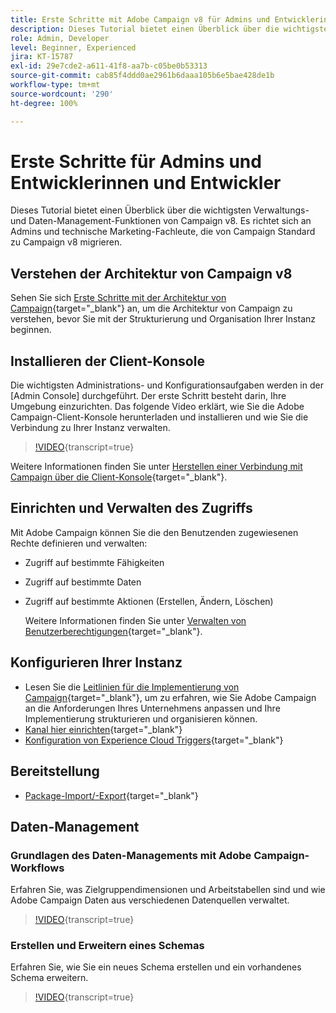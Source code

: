 ```yaml
---
title: Erste Schritte mit Adobe Campaign v8 für Admins und Entwicklerinnen und Entwickler.
description: Dieses Tutorial bietet einen Überblick über die wichtigsten Verwaltungs- und Daten-Management-Funktionen von Campaign v8. Es richtet sich an Admins und technische Marketing-Fachleute, die von Campaign Standard zu Campaign v8 migrieren.
role: Admin, Developer
level: Beginner, Experienced
jira: KT-15787
exl-id: 29e7cde2-a611-41f8-aa7b-c05be0b53313
source-git-commit: cab85f4ddd0ae2961b6daaa105b6e5bae428de1b
workflow-type: tm+mt
source-wordcount: '290'
ht-degree: 100%

---
```


# Erste Schritte für Admins und Entwicklerinnen und Entwickler

Dieses Tutorial bietet einen Überblick über die wichtigsten Verwaltungs- und Daten-Management-Funktionen von Campaign v8. Es richtet sich an Admins und technische Marketing-Fachleute, die von Campaign Standard zu Campaign v8 migrieren.

## Verstehen der Architektur von Campaign v8

Sehen Sie sich [Erste Schritte mit der Architektur von Campaign](https://experienceleague.adobe.com/de/docs/campaign/campaign-v8/config/architecture/architecture){target="_blank"} an, um die Architektur von Campaign zu verstehen, bevor Sie mit der Strukturierung und Organisation Ihrer Instanz beginnen.


## Installieren der Client-Konsole

Die wichtigsten Administrations- und Konfigurationsaufgaben werden in der [Admin Console] durchgeführt. Der erste Schritt besteht darin, Ihre Umgebung einzurichten. Das folgende Video erklärt, wie Sie die Adobe Campaign-Client-Konsole herunterladen und installieren und wie Sie die Verbindung zu Ihrer Instanz verwalten.

>[!VIDEO](https://video.tv.adobe.com/v/335375?quality=12&learn=on){transcript=true}

Weitere Informationen finden Sie unter [Herstellen einer Verbindung mit Campaign über die Client-Konsole](https://experienceleague.adobe.com/de/docs/campaign/campaign-v8/new/connect){target="_blank"}.

## Einrichten und Verwalten des Zugriffs

Mit Adobe Campaign können Sie die den Benutzenden zugewiesenen Rechte definieren und verwalten:

* Zugriff auf bestimmte Fähigkeiten
* Zugriff auf bestimmte Daten
* Zugriff auf bestimmte Aktionen (Erstellen, Ändern, Löschen)

  Weitere Informationen finden Sie unter [Verwalten von Benutzerberechtigungen](https://experienceleague.adobe.com/de/docs/campaign/campaign-v8/admin/permissions/manage-permissions){target="_blank"}.

## Konfigurieren Ihrer Instanz

* Lesen Sie die [Leitlinien für die Implementierung von Campaign](https://experienceleague.adobe.com/de/docs/campaign/campaign-v8/config/implement/implement){target="_blank"}, um zu erfahren, wie Sie Adobe Campaign an die Anforderungen Ihres Unternehmens anpassen und Ihre Implementierung strukturieren und organisieren können.
* [Kanal hier einrichten](https://experienceleague.adobe.com/de/docs/campaign/campaign-v8/send/push/push-data-collection){target="_blank"}
* [Konfiguration von Experience Cloud Triggers](https://experienceleague.adobe.com/de/docs/campaign-classic/using/integrating-with-adobe-experience-cloud/experience-triggers/about-triggers){target="_blank"}

## Bereitstellung

* [Package-Import/-Export](https://experienceleague.adobe.com/de/docs/campaign/campaign-v8/developer/packages){target="_blank"}

## Daten-Management

### Grundlagen des Daten-Managements mit Adobe Campaign-Workflows

Erfahren Sie, was Zielgruppendimensionen und Arbeitstabellen sind und wie Adobe Campaign Daten aus verschiedenen Datenquellen verwaltet.

>[!VIDEO](https://video.tv.adobe.com/v/339992?quality=12&learn=on){transcript=true}


### Erstellen und Erweitern eines Schemas

Erfahren Sie, wie Sie ein neues Schema erstellen und ein vorhandenes Schema erweitern.

>[!VIDEO](https://video.tv.adobe.com/v/337939?quality=12&learn=on){transcript=true}
